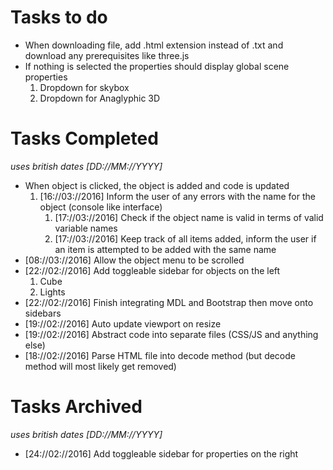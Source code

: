 # Tasks to do
<ul>
  <li>When downloading file, add .html extension instead of .txt and download any prerequisites like three.js</li>
  <li>
    If nothing is selected the properties should display global scene properties
    <ol>
      <li>Dropdown for skybox</li>
      <li>Dropdown for Anaglyphic 3D</li>
    </ol>
  </li>
</ul>


# Tasks Completed
<p><i>uses british dates [DD://MM://YYYY]</i></p>
<ul>
  <li>
    When object is clicked, the object is added and code is updated
    <ol>
      <li>
        [16://03://2016] Inform the user of any errors with the name for the object (console like interface)
        <ol>
          <li>[17://03://2016] Check if the object name is valid in terms of valid variable names</li>
          <li>[17://03://2016] Keep track of all items added, inform the user if an item is attempted to be added with the same name</li>
        </ol>
      </li>
    </ol>
  </li>
  <li>[08://03://2016] Allow the object menu to be scrolled</li>
  <li>[22://02://2016] 
    Add toggleable sidebar for objects on the left
    <ol>
      <li>Cube</li>
      <li>Lights</li>
    </ol>
  </li>
  <li>[22://02://2016] Finish integrating MDL and Bootstrap then move onto sidebars</li>
  <li>[19://02://2016] Auto update viewport on resize</li>
  <li>[19://02://2016] Abstract code into separate files (CSS/JS and anything else)</li>
  <li>[18://02://2016] Parse HTML file into decode method (but decode method will most likely get removed)</li>
</ul>

# Tasks Archived
<p><i>uses british dates [DD://MM://YYYY]</i></p>
<ul>
  <li>[24://02://2016] Add toggleable sidebar for properties on the right</li>
</ul>
